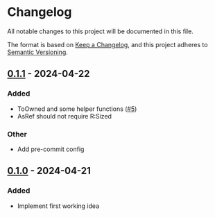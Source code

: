 # Changelog
All notable changes to this project will be documented in this file.

The format is based on [Keep a Changelog](https://keepachangelog.com/en/1.0.0/),
and this project adheres to [Semantic Versioning](https://semver.org/spec/v2.0.0.html).

## [0.1.1](https://github.com/ABorgna/string-newtype/compare/v0.1.0...v0.1.1) - 2024-04-22

### Added
- ToOwned and some helper functions ([#5](https://github.com/ABorgna/string-newtype/pull/5))
- AsRef<R> should not require R:Sized

### Other
- Add pre-commit config

## [0.1.0](https://github.com/ABorgna/string-newtype/releases/tag/v0.1.0) - 2024-04-21

### Added
- Implement first working idea
